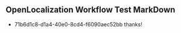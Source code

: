 ## OpenLocalization Workflow Test MarkDown
* 71b6d1c8-d1a4-40e0-8cd4-f6090aec52bb thanks!

<!--HONumber=Jul16_HO3-->


